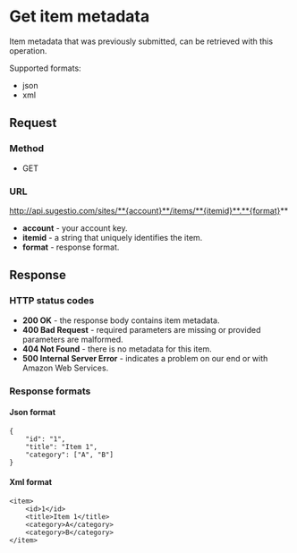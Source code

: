 # Get item metadata
Item metadata that was previously submitted, can be retrieved with this operation.

Supported formats:

* json
* xml

## Request

### Method

* GET

### URL

http://api.sugestio.com/sites/**{account}**/items/**{itemid}**.**{format}**

* **account** - your account key.
* **itemid** - a string that uniquely identifies the item.
* **format** - response format.

## Response

### HTTP status codes

* **200 OK** - the response body contains item metadata.
* **400 Bad Request** - required parameters are missing or provided parameters are malformed.
* **404 Not Found** - there is no metadata for this item.
* **500 Internal Server Error** - indicates a problem on our end or with Amazon Web Services.

### Response formats

#### Json format

	{
		"id": "1",
		"title": "Item 1",
		"category": ["A", "B"]
	}
	
#### Xml format

	<item>
		<id>1</id>
		<title>Item 1</title>
		<category>A</category>
		<category>B</category>
	</item>